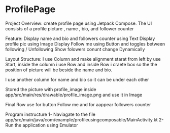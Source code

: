 # ProfilePage
Project Overview:
create profile page using Jetpack Compose. The UI consists of a profile picture , name , bio, and follower counter

Feature:
Display name and bio and followers counter using Text 
Display profile pic using Image
Display Follow me using Button and toggles between following / Unfollowing
Show folowers conunt change Dynamically

Layout Structure: 
I use Column and make alignment starat from left by use Start, inside the column i use Row and inside Row i craete box so the the position of picture will be beside the name and bio. 

I use another column for name and bio so it can be under each other 

Stored the picture with profile_image inside app/src/main/res/drawable/profile_image.png and use it in Image 

Final Row use for button Follow me and for aappear followers counter 

Program instructure
1- Naviagate to the file
app/src/main/java/com/example/profileusingcomposable/MainActivity.kt 
2- Run the application using Emulator 


